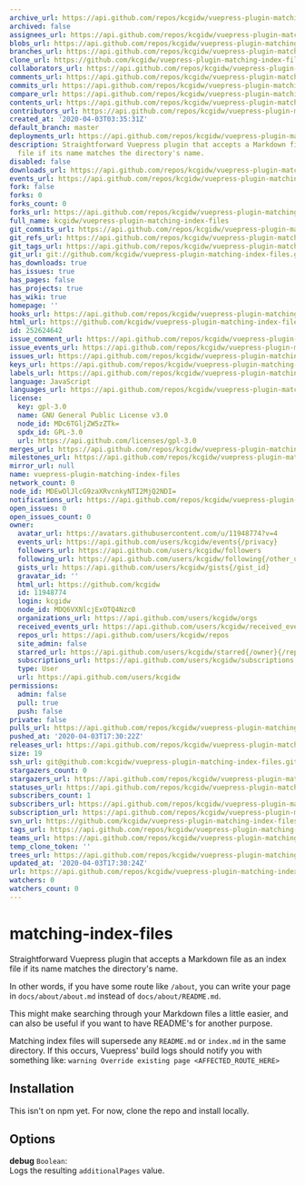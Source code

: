 ```yaml
---
archive_url: https://api.github.com/repos/kcgidw/vuepress-plugin-matching-index-files/{archive_format}{/ref}
archived: false
assignees_url: https://api.github.com/repos/kcgidw/vuepress-plugin-matching-index-files/assignees{/user}
blobs_url: https://api.github.com/repos/kcgidw/vuepress-plugin-matching-index-files/git/blobs{/sha}
branches_url: https://api.github.com/repos/kcgidw/vuepress-plugin-matching-index-files/branches{/branch}
clone_url: https://github.com/kcgidw/vuepress-plugin-matching-index-files.git
collaborators_url: https://api.github.com/repos/kcgidw/vuepress-plugin-matching-index-files/collaborators{/collaborator}
comments_url: https://api.github.com/repos/kcgidw/vuepress-plugin-matching-index-files/comments{/number}
commits_url: https://api.github.com/repos/kcgidw/vuepress-plugin-matching-index-files/commits{/sha}
compare_url: https://api.github.com/repos/kcgidw/vuepress-plugin-matching-index-files/compare/{base}...{head}
contents_url: https://api.github.com/repos/kcgidw/vuepress-plugin-matching-index-files/contents/{+path}
contributors_url: https://api.github.com/repos/kcgidw/vuepress-plugin-matching-index-files/contributors
created_at: '2020-04-03T03:35:31Z'
default_branch: master
deployments_url: https://api.github.com/repos/kcgidw/vuepress-plugin-matching-index-files/deployments
description: Straightforward Vuepress plugin that accepts a Markdown file as an index
  file if its name matches the directory's name.
disabled: false
downloads_url: https://api.github.com/repos/kcgidw/vuepress-plugin-matching-index-files/downloads
events_url: https://api.github.com/repos/kcgidw/vuepress-plugin-matching-index-files/events
fork: false
forks: 0
forks_count: 0
forks_url: https://api.github.com/repos/kcgidw/vuepress-plugin-matching-index-files/forks
full_name: kcgidw/vuepress-plugin-matching-index-files
git_commits_url: https://api.github.com/repos/kcgidw/vuepress-plugin-matching-index-files/git/commits{/sha}
git_refs_url: https://api.github.com/repos/kcgidw/vuepress-plugin-matching-index-files/git/refs{/sha}
git_tags_url: https://api.github.com/repos/kcgidw/vuepress-plugin-matching-index-files/git/tags{/sha}
git_url: git://github.com/kcgidw/vuepress-plugin-matching-index-files.git
has_downloads: true
has_issues: true
has_pages: false
has_projects: true
has_wiki: true
homepage: ''
hooks_url: https://api.github.com/repos/kcgidw/vuepress-plugin-matching-index-files/hooks
html_url: https://github.com/kcgidw/vuepress-plugin-matching-index-files
id: 252624642
issue_comment_url: https://api.github.com/repos/kcgidw/vuepress-plugin-matching-index-files/issues/comments{/number}
issue_events_url: https://api.github.com/repos/kcgidw/vuepress-plugin-matching-index-files/issues/events{/number}
issues_url: https://api.github.com/repos/kcgidw/vuepress-plugin-matching-index-files/issues{/number}
keys_url: https://api.github.com/repos/kcgidw/vuepress-plugin-matching-index-files/keys{/key_id}
labels_url: https://api.github.com/repos/kcgidw/vuepress-plugin-matching-index-files/labels{/name}
language: JavaScript
languages_url: https://api.github.com/repos/kcgidw/vuepress-plugin-matching-index-files/languages
license:
  key: gpl-3.0
  name: GNU General Public License v3.0
  node_id: MDc6TGljZW5zZTk=
  spdx_id: GPL-3.0
  url: https://api.github.com/licenses/gpl-3.0
merges_url: https://api.github.com/repos/kcgidw/vuepress-plugin-matching-index-files/merges
milestones_url: https://api.github.com/repos/kcgidw/vuepress-plugin-matching-index-files/milestones{/number}
mirror_url: null
name: vuepress-plugin-matching-index-files
network_count: 0
node_id: MDEwOlJlcG9zaXRvcnkyNTI2MjQ2NDI=
notifications_url: https://api.github.com/repos/kcgidw/vuepress-plugin-matching-index-files/notifications{?since,all,participating}
open_issues: 0
open_issues_count: 0
owner:
  avatar_url: https://avatars.githubusercontent.com/u/11948774?v=4
  events_url: https://api.github.com/users/kcgidw/events{/privacy}
  followers_url: https://api.github.com/users/kcgidw/followers
  following_url: https://api.github.com/users/kcgidw/following{/other_user}
  gists_url: https://api.github.com/users/kcgidw/gists{/gist_id}
  gravatar_id: ''
  html_url: https://github.com/kcgidw
  id: 11948774
  login: kcgidw
  node_id: MDQ6VXNlcjExOTQ4Nzc0
  organizations_url: https://api.github.com/users/kcgidw/orgs
  received_events_url: https://api.github.com/users/kcgidw/received_events
  repos_url: https://api.github.com/users/kcgidw/repos
  site_admin: false
  starred_url: https://api.github.com/users/kcgidw/starred{/owner}{/repo}
  subscriptions_url: https://api.github.com/users/kcgidw/subscriptions
  type: User
  url: https://api.github.com/users/kcgidw
permissions:
  admin: false
  pull: true
  push: false
private: false
pulls_url: https://api.github.com/repos/kcgidw/vuepress-plugin-matching-index-files/pulls{/number}
pushed_at: '2020-04-03T17:30:22Z'
releases_url: https://api.github.com/repos/kcgidw/vuepress-plugin-matching-index-files/releases{/id}
size: 19
ssh_url: git@github.com:kcgidw/vuepress-plugin-matching-index-files.git
stargazers_count: 0
stargazers_url: https://api.github.com/repos/kcgidw/vuepress-plugin-matching-index-files/stargazers
statuses_url: https://api.github.com/repos/kcgidw/vuepress-plugin-matching-index-files/statuses/{sha}
subscribers_count: 1
subscribers_url: https://api.github.com/repos/kcgidw/vuepress-plugin-matching-index-files/subscribers
subscription_url: https://api.github.com/repos/kcgidw/vuepress-plugin-matching-index-files/subscription
svn_url: https://github.com/kcgidw/vuepress-plugin-matching-index-files
tags_url: https://api.github.com/repos/kcgidw/vuepress-plugin-matching-index-files/tags
teams_url: https://api.github.com/repos/kcgidw/vuepress-plugin-matching-index-files/teams
temp_clone_token: ''
trees_url: https://api.github.com/repos/kcgidw/vuepress-plugin-matching-index-files/git/trees{/sha}
updated_at: '2020-04-03T17:30:24Z'
url: https://api.github.com/repos/kcgidw/vuepress-plugin-matching-index-files
watchers: 0
watchers_count: 0
---
```


# matching-index-files

Straightforward Vuepress plugin that accepts a Markdown file as an index file if its name matches the directory's name.

In other words, if you have some route like `/about`, you can write your page in `docs/about/about.md` instead of `docs/about/README.md`.

This might make searching through your Markdown files a little easier, and can also be useful if you want to have README's for another purpose.

Matching index files will supersede any `README.md` or `index.md` in the same directory. If this occurs, Vuepress' build logs should notify you with something like: `warning Override existing page <AFFECTED_ROUTE_HERE>`

## Installation

This isn't on npm yet. For now, clone the repo and install locally.

## Options

**debug** `Boolean`:
<br>
Logs the resulting `additionalPages` value.
